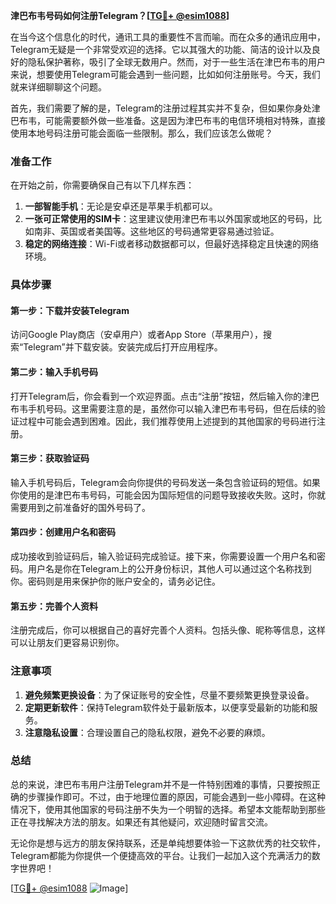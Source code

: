 **津巴布韦号码如何注册Telegram？[[TG💪+ @esim1088](https://t.me/s/esim1088)]**

在当今这个信息化的时代，通讯工具的重要性不言而喻。而在众多的通讯应用中，Telegram无疑是一个非常受欢迎的选择。它以其强大的功能、简洁的设计以及良好的隐私保护著称，吸引了全球无数用户。然而，对于一些生活在津巴布韦的用户来说，想要使用Telegram可能会遇到一些问题，比如如何注册账号。今天，我们就来详细聊聊这个问题。

首先，我们需要了解的是，Telegram的注册过程其实并不复杂，但如果你身处津巴布韦，可能需要额外做一些准备。这是因为津巴布韦的电信环境相对特殊，直接使用本地号码注册可能会面临一些限制。那么，我们应该怎么做呢？

### **准备工作**

在开始之前，你需要确保自己有以下几样东西：

1. **一部智能手机**：无论是安卓还是苹果手机都可以。
2. **一张可正常使用的SIM卡**：这里建议使用津巴布韦以外国家或地区的号码，比如南非、英国或者美国等。这些地区的号码通常更容易通过验证。
3. **稳定的网络连接**：Wi-Fi或者移动数据都可以，但最好选择稳定且快速的网络环境。

### **具体步骤**

#### **第一步：下载并安装Telegram**
访问Google Play商店（安卓用户）或者App Store（苹果用户），搜索“Telegram”并下载安装。安装完成后打开应用程序。

#### **第二步：输入手机号码**
打开Telegram后，你会看到一个欢迎界面。点击“注册”按钮，然后输入你的津巴布韦手机号码。这里需要注意的是，虽然你可以输入津巴布韦号码，但在后续的验证过程中可能会遇到困难。因此，我们推荐使用上述提到的其他国家的号码进行注册。

#### **第三步：获取验证码**
输入手机号码后，Telegram会向你提供的号码发送一条包含验证码的短信。如果你使用的是津巴布韦号码，可能会因为国际短信的问题导致接收失败。这时，你就需要用到之前准备好的国外号码了。

#### **第四步：创建用户名和密码**
成功接收到验证码后，输入验证码完成验证。接下来，你需要设置一个用户名和密码。用户名是你在Telegram上的公开身份标识，其他人可以通过这个名称找到你。密码则是用来保护你的账户安全的，请务必记住。

#### **第五步：完善个人资料**
注册完成后，你可以根据自己的喜好完善个人资料。包括头像、昵称等信息，这样可以让朋友们更容易识别你。

### **注意事项**

1. **避免频繁更换设备**：为了保证账号的安全性，尽量不要频繁更换登录设备。
2. **定期更新软件**：保持Telegram软件处于最新版本，以便享受最新的功能和服务。
3. **注意隐私设置**：合理设置自己的隐私权限，避免不必要的麻烦。

### **总结**

总的来说，津巴布韦用户注册Telegram并不是一件特别困难的事情，只要按照正确的步骤操作即可。不过，由于地理位置的原因，可能会遇到一些小障碍。在这种情况下，使用其他国家的号码注册不失为一个明智的选择。希望本文能帮助到那些正在寻找解决方法的朋友。如果还有其他疑问，欢迎随时留言交流。

无论你是想与远方的朋友保持联系，还是单纯想要体验一下这款优秀的社交软件，Telegram都能为你提供一个便捷高效的平台。让我们一起加入这个充满活力的数字世界吧！

[[TG💪+ @esim1088](https://t.me/s/esim1088) ![Image](https://i.postimg.cc/4NQfJmqS/Snipaste-2025-05-13-00-14-12.png)]